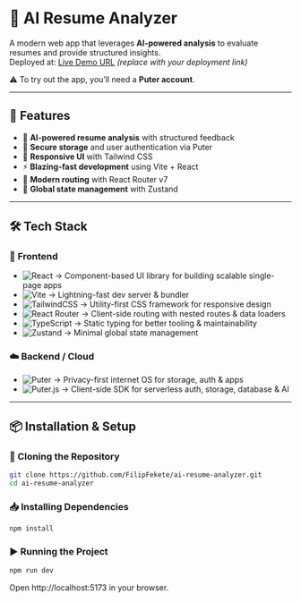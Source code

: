 # 📄 **AI Resume Analyzer**

A modern web app that leverages **AI-powered analysis** to evaluate resumes and provide structured insights.  
Deployed at: [Live Demo URL](#) *(replace with your deployment link)*  

⚠️ To try out the app, you’ll need a **Puter account**.  

---

## 🚀 **Features**

- 🤖 **AI-powered resume analysis** with structured feedback  
- 📂 **Secure storage** and user authentication via Puter  
- 🎨 **Responsive UI** with Tailwind CSS  
- ⚡ **Blazing-fast development** using Vite + React  
- 🔀 **Modern routing** with React Router v7  
- 🧩 **Global state management** with Zustand  

---

## 🛠️ **Tech Stack**

### 🎨 **Frontend**
- ![React](https://img.shields.io/badge/React-20232A?style=for-the-badge&logo=react&logoColor=61DAFB) → Component-based UI library for building scalable single-page apps  
- ![Vite](https://img.shields.io/badge/Vite-646CFF?style=for-the-badge&logo=vite&logoColor=white) → Lightning-fast dev server & bundler  
- ![TailwindCSS](https://img.shields.io/badge/TailwindCSS-06B6D4?style=for-the-badge&logo=tailwindcss&logoColor=white) → Utility-first CSS framework for responsive design  
- ![React Router](https://img.shields.io/badge/React%20Router-CA4245?style=for-the-badge&logo=reactrouter&logoColor=white) → Client-side routing with nested routes & data loaders  
- ![TypeScript](https://img.shields.io/badge/TypeScript-3178C6?style=for-the-badge&logo=typescript&logoColor=white) → Static typing for better tooling & maintainability  
- ![Zustand](https://img.shields.io/badge/Zustand-000000?style=for-the-badge&logo=react&logoColor=white) → Minimal global state management  

### ☁️ **Backend / Cloud**
- ![Puter](https://img.shields.io/badge/Puter.com-0A66C2?style=for-the-badge&logo=icloud&logoColor=white) → Privacy-first internet OS for storage, auth & apps  
- ![Puter.js](https://img.shields.io/badge/Puter.js-000000?style=for-the-badge&logo=javascript&logoColor=white) → Client-side SDK for serverless auth, storage, database & AI  

---

## 📦 **Installation & Setup**

### 🔗 Cloning the Repository
```bash
git clone https://github.com/FilipFekete/ai-resume-analyzer.git
cd ai-resume-analyzer
```
### 📥 Installing Dependencies
```bash
npm install
```
### ▶️ Running the Project
```bash
npm run dev
```
Open http://localhost:5173 in your browser.
